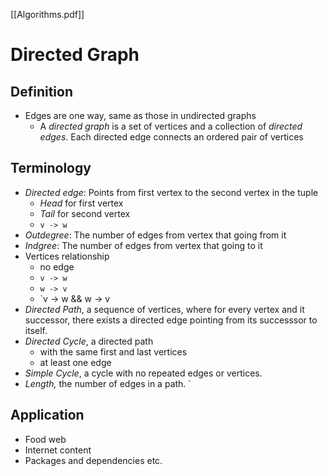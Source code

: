 [[Algorithms.pdf]]
# Directed Graph
## Definition
- Edges are one way, same as those in undirected graphs
	- A *directed graph* is a set of vertices and a collection of *directed edges*. Each directed edge connects an ordered pair of vertices
## Terminology
- *Directed edge*: Points from first vertex to the second vertex in the tuple
	- *Head* for first vertex
	- *Tail* for second vertex
	- `v -> w`
- *Outdegree*: The number of edges from vertex that going from it
- *Indgree*: The number of edges from vertex that going to it
- Vertices relationship
	- no edge
	- `v -> w`
	- `w -> v`
	- `v -> w && w -> v
- *Directed Path*, a sequence of vertices, where for every vertex and it successor, there exists a directed edge pointing from its successsor to itself.
- *Directed Cycle*,  a directed path
	- with the same first and last vertices
	- at least one edge
- *Simple Cycle*, a cycle with no repeated edges or vertices.
- *Length,* the number of edges in a path. `
## Application
- Food web
- Internet content
- Packages and dependencies etc. 


